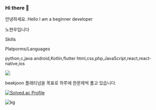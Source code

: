 ### Hi there 👋
안녕하세요.
Hello I am a beginner developer

노현우입니다

Skills

Platporms/Languages

python,c,java
android,Kotlin,flutter
html,css,php,JavaScript,react,react-native,ios


<picture>
  <source
    srcset="https://github-readme-stats.vercel.app/api?username=woorog&show_icons=true&theme=dark"
    media="(prefers-color-scheme: dark)"
  />
  <source
    srcset="https://github-readme-stats.vercel.app/api?username=woorog&show_icons=true"
    media="(prefers-color-scheme: light), (prefers-color-scheme: no-preference)"
  />
  <img src="https://github-readme-stats.vercel.app/api?username=woorog&show_icons=true" />
</picture>




beakjoon 플래티넘을 목표로 하루에 한문제씩 풀고 있습니다.



[![Solved.ac Profile](http://mazassumnida.wtf/api/v2/generate_badge?boj=shgusdncjstk)](https://solved.ac/shgusdncjstk/)

![kg](https://github.com/woorog/woorog/assets/105340085/95d196b5-8943-4275-ba67-67ff233d1c70)
